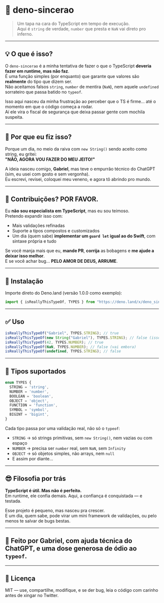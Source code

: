 # 🦖 deno-sincerao

> Um tapa na cara do TypeScript em tempo de execução.  
> Aqui é `string` de verdade, `number` que presta e `NaN` vai direto pro inferno.

---

## 💡 O que é isso?

O `deno-sincerao` é a minha tentativa de fazer o que o TypeScript **deveria fazer em runtime, mas não faz**.  
É uma função simples (por enquanto) que garante que valores são **realmente** do tipo que dizem ser.  
Não aceitamos falsos `string`, `number` de mentira (`NaN`), nem aquele `undefined` sorrateiro que passa batido no `typeof`.

Isso aqui nasceu da minha frustração ao perceber que o TS é firme... até o momento em que o código começa a rodar.  
Aí ele vira o fiscal de segurança que deixa passar gente com mochila suspeita.

---

## 🤖 Por que eu fiz isso?

Porque um dia, no meio da raiva com `new String()` sendo aceito como string, eu gritei:  
**"NÃO, AGORA VOU FAZER DO MEU JEITO!"**

A ideia nasceu comigo, **Gabriel**, mas teve o empurrão técnico do ChatGPT (sim, eu usei com gosto e sem vergonha).  
Eu escrevi, revisei, coloquei meu veneno, e agora tô abrindo pro mundo.

---

## 🙏 Contribuições? POR FAVOR.

Eu **não sou especialista em TypeScript**, mas eu sou teimoso.  
Pretendo expandir isso com:

- Mais validações refinadas
- Suporte a tipos compostos e customizados
- Um dia (quem sabe) **implementar um `guard let` igual ao do Swift**, com sintaxe própria e tudo

Se você manja mais que eu, **mande PR**, **corrija** as bobagens e **me ajude a deixar isso melhor**.  
E se você achar bug... **PELO AMOR DE DEUS, ARRUME**.

---

## 🚀 Instalação

Importe direto do Deno.land (versão 1.0.0 como exemplo):

```ts
import { isReallyThisTypeOf, TYPES } from "https://deno.land/x/deno_sincerao@v1.0.0/mod.ts";
```

---

## ✅ Uso

```ts
isReallyThisTypeOf("Gabriel", TYPES.STRING); // true
isReallyThisTypeOf(new String("Gabriel"), TYPES.STRING); // false (isso aqui não cola)
isReallyThisTypeOf(42, TYPES.NUMBER); // true
isReallyThisTypeOf(NaN, TYPES.NUMBER); // false (vai embora)
isReallyThisTypeOf(undefined, TYPES.STRING); // false
```

---

## 🔎 Tipos suportados

```ts
enum TYPES {
  STRING = 'string',
  NUMBER = 'number',
  BOOLEAN = 'boolean',
  OBJECT = 'object',
  FUNCTION = 'function',
  SYMBOL = 'symbol',
  BIGINT = 'bigint',
}
```

Cada tipo passa por uma validação real, não só o `typeof`:

- `STRING` → só strings primitivas, sem `new String()`, nem vazias ou com espaço
- `NUMBER` → precisa ser `number` real, sem `NaN`, sem `Infinity`
- `OBJECT` → só objetos simples, não arrays, nem `null`
- E assim por diante...

---

## 😎 Filosofia por trás

**TypeScript é útil. Mas não é perfeito.**  
Em runtime, ele confia demais. Aqui, a confiança é conquistada — e testada.

Esse projeto é pequeno, mas nasceu pra crescer.  
E um dia, quem sabe, pode virar um mini framework de validações, ou pelo menos te salvar de bugs bestas.

---

## 🙌 Feito por Gabriel, com ajuda técnica do ChatGPT, e uma dose generosa de ódio ao `typeof`.

---

## 📄 Licença

MIT — use, compartilhe, modifique, e se der bug, leia o código com carinho antes de xingar no Twitter.